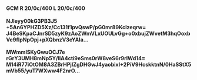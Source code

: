 #### GCM R 20/0c/400 L 20/0c/400
**NJIeyy00kG3PB3J5**<br/>**+5An6YPHZD5Xz/Cc131f1pvQswP/pG0mr89Kclzeqrw=**<br/>**J4BeSKpaCJnrSD5zyK9zAoZWmVLxUOULvGg+o0xbujZWvetM3hqOoxbVe9fIpNpOpj+pXQbnzV3cYAIa...**<br/><br/>
**MWmmlSKyGwuOCJ7e**<br/>**rGrY3UMH8mNp5Y/llA4cti9eSms0rW8veS6r9rlWd14=**<br/>**M14iR77iOtOM8A3ZBrHPjIZgDHGwJ4yaobixI+2PiV9HcskktnN/0HaSStX5mVb55/yuT7WXww4F2nrO...**